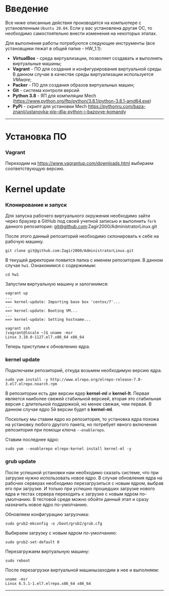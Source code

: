 # **Введение**

Все ниже описанные действия производятся на компьютере с установленным `Ubuntu 20.04`. Если у вас установлена другая ОС, то необходимо самостоятельно внести изменения на некоторых этапах.

Для выполнения работы потребуются следующие инструменты (все установщики лежат в общей папке - HW_1.1):

- **VirtualBox** - среда виртуализации, позволяет создавать и выполнять виртуальные машины;
- **Vagrant** - ПО для создания и конфигурирования виртуальной среды. В данном случае в качестве среды виртуализации используется *VMware*;
- **Packer** - ПО для создания образов виртуальных машин;
- **Git** - система контроля версий
- **Python 3.8** - ЯП для компиляции Mech (https://www.python.org/ftp/python/3.8.1/python-3.8.1-amd64.exe)
- **PyPi** - скрипт для установки Mech https://pythonru.com/baza-znanij/ustanovka-pip-dlja-python-i-bazovye-komandy



---
# **Установка ПО**

### **Vagrant**
Переходим на https://www.vagrantup.com/downloads.html выбираем соответствующую версию. 

# **Kernel update**

### **Клонирование и запуск**

Для запуска рабочего виртуального окружения необходимо зайти через браузер в GitHub под своей учетной записью и выполнить `fork` данного репозитория: git@github.com:Zagir2000/AdministratorLinux.git

После этого данный репозиторий необходимо склонировать к себе на рабочую машину. 
```
git clone git@github.com:Zagir2000/AdministratorLinux.git
```
В текущей директории появится папка с именем репозитория. В данном случае `hw1`. Ознакомимся с содержимым:
```
cd hw1
```
Запустим виртуальную машину и залогинимся:
```
vagrant up
...
==> kernel-update: Importing base box 'centos/7'...
...
==> kernel-update: Booting VM...
...
==> kernel-update: Setting hostname...

vagrant ssh
[vagrant@locale ~]$ uname -msr
Linux 3.10.0-1127.el7.x86_64 x86_64
```
Теперь приступим к обновлению ядра.

### **kernel update**


Подключаем репозиторий, откуда возьмем необходимую версию ядра.

```
sudo yum install -y http://www.elrepo.org/elrepo-release-7.0-3.el7.elrepo.noarch.rpm
```

В репозитории есть две версии ядер **kernel-ml** и **kernel-lt**. Первая является наиболее свежей стабильной версией, вторая это стабильная версия с длительной поддержкой, но менее свежая, чем первая. В данном случае ядро 5й версии будет в  **kernel-ml**.

Поскольку мы ставим ядро из репозитория, то установка ядра похожа на установку любого другого пакета, но потребует явного включения репозитория при помощи ключа ```--enablerepo```.

Ставим последнее ядро:

```
sudo yum --enablerepo elrepo-kernel install kernel-ml -y
```

### **grub update**
После успешной установки нам необходимо сказать системе, что при загрузке нужно использовать новое ядро. В случае обновления ядра на рабочих серверах необходимо перезагрузиться с новым ядром, выбрав его при загрузке. И только при успешно прошедших загрузке нового ядра и тестах сервера переходить к загрузке с новым ядром по-умолчанию. В тестовой среде можно обойти данный этап и сразу назначить новое ядро по-умолчанию. 

Обновляем конфигурацию загрузчика:
```
sudo grub2-mkconfig -o /boot/grub2/grub.cfg
```
Выбираем загрузку с новым ядром по-умолчанию:
```
sudo grub2-set-default 0
```

Перезагружаем виртуальную машину:
```
sudo reboot
```

После перезагрузки виртуальной машинызаходим в нее и выполняем:

```
uname -msr
Linux 6.5.1-1.el7.elrepo.x86_64 x86_64
```

---
